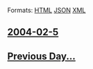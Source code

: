
Formats: [HTML](2004/02/5/index.html)  [JSON](2004/02/5/index.json)  [XML](2004/02/5/index.xml)  

## [2004-02-5](/news/2004/02/5/index.md)

## [Previous Day...](/news/2004/02/4/index.md)

